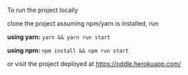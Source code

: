 To run the project locally

clone the project
assuming npm/yarn is installed,
run 

**using yarn:**
`yarn && yarn run start`

**using npm:**
`npm install && npm run start`

or visit the project deployed at https://oddle.herokuapp.com/
